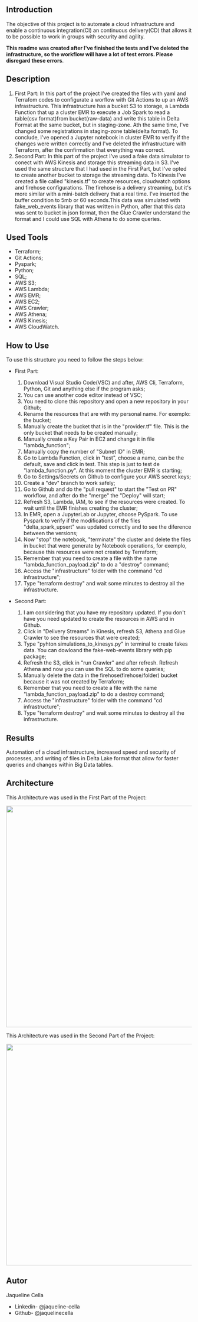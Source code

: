 
## Introduction
 
  The objective of this project is to automate a cloud infrastructure and enable a continuous integration(CI) an continuous delivery(CD) that allows it to be possible to work in groups with security and agility.
  
  **This readme was created after I've finished the tests and I've deleted the infrastructure, so the workflow will have a lot of test errors. Please disregard these errors**.
 
## Description

1) First Part: In this part of the project I've created the files with yaml and Terrafom codes to configurate a worflow with Git Actions to up an AWS infrastructure. This infrastructure has a bucket S3 to storage, a Lambda Function that up a cluster EMR to execute a Job Spark to read a table(csv format)from bucket(raw-data) and write this table in Delta Format at the same bucket, but in staging-zone. Ath the same time, I've changed some registrations in staging-zone table(delta format). To conclude, I've opened a Jupyter notebook in cluster EMR to verify if the changes were written correctly and I've deleted the infrastructure with Terraform, after the confirmation that everything was correct.
2) Second Part: In this part of the project I've used a fake data simulator to conect with AWS Kinesis and storage this streaming data in S3. I've used the same structure that I had used in the First Part, but I've opted to create another bucket to storage the streaming data. To Kinesis I've created a file called "kinesis.tf" to create resources, cloudwatch options and firehose configurations. The firehose is a delivery streaming, but it's more similar with a mini-batch delivery that a real time. I've inserted the buffer condition to 5mb or 60 seconds.This data was simulated with fake_web_events library that was written in Python, after that this data was sent to bucket in json format, then the Glue Crawler understand the format and I could use SQL with Athena to do some queries.

## Used Tools 

* Terraform;
* Git Actions;
* Pyspark;
* Python;
* SQL;
* AWS S3;
* AWS Lambda;
* AWS EMR;
* AWS EC2;
* AWS Crawler;
* AWS Athena;
* AWS Kinesis;
* AWS CloudWatch.

## How to Use

To use this structure you need to follow the steps below:
* First Part:
  1) Download Visual Studio Code(VSC) and after, AWS Cli, Terraform, Python, Git and anything else if the program asks;
  2) You can use another code editor instead of VSC;
  2) You need to clone this repository and open a new repository in your Github;
  3) Rename the resources that are with my personal name. For exemplo: the bucket;
  4) Manually create the bucket that is in the "provider.tf" file. This is the only bucket that needs to be created manually;
  5) Manually create a Key Pair in EC2 and change it in file "lambda_function";
  6) Manually copy the number of "Subnet ID" in EMR;
  7) Go to Lambda Function, click in "test", choose a name, can be the default, save and click in test. This step is just to test de "lambda_function.py". At this moment the cluster EMR is starting;
  7) Go to Settings/Secrets on Github to configure your AWS secret keys;
  8) Create a "dev" branch to work safely;
  9) Go to Github and do the "pull request" to start the "Test on PR" workflow, and after do the "merge" the "Deploy" will start;
  10) Refresh S3, Lambda, IAM,  to see if the resources were created. To wait until the EMR finishes creating the cluster;
  11) In EMR, open a JupyterLab or Jupyter, choose PySpark. To use Pyspark to verify if the modifications of the files "delta_spark_upsert" was updated correctly and to see the diference between the versions;
  12) Now "stop" the notebook, "terminate" the cluster and delete the files in bucket that were generate by Notebook operations, for exemplo, because this resources were not created by Terraform;
  13) Remember that you need to create a file with the name "lambda_function_payload.zip" to do a "destroy" command; 
  14) Access the "infrastructure" folder with the command "cd infrastructure";
  15) Type "terraform destroy" and wait some minutes to destroy all the infrastructure.  



* Second Part:
  1) I am considering that you have my repository updated. If you don't have you need updated to create the resources in AWS and in Github.
  2) Click in "Delivery Streams" in Kinesis, refresh S3, Athena and Glue Crawler to see the resources that were created;
  3) Type "pyhton simulations_to_kinesys.py" in terminal to create fakes data. You can dowloand the fake-web-events library with pip package;
  4) Refresh the S3, click in "run Crawler" and after refresh. Refresh Athena and now you can use the SQL to do some queries;
  5) Manually delete the data in the firehose(firehose/folder) bucket because it was not created by Terraform;
  6) Remember that you need to create a file with the name "lambda_function_payload.zip" to do a destroy command; 
  7) Access the "infrastructure" folder with the command "cd infrastructure";
  8) Type "terraform destroy" and wait some minutes to destroy all the infrastructure.  

## Results

Automation of a cloud infrastructure, increased speed and security of processes, and writing of files in Delta Lake format that allow for faster queries and changes within Big Data tables.


## Architecture

This Architecture was used in the First Part of the Project:

 <div align=<"center"> 
 <image src= "https://user-images.githubusercontent.com/93526685/184159437-2034ed66-b9dd-4d2a-a52a-ebf35fd355c7.png" width="600px" />
 </div> 
 
This Architecture was used in the Second Part of the Project: 
 
  <div align=<"center"> 
 <image src= "https://user-images.githubusercontent.com/93526685/184159642-3ab4bcfe-17c4-4c36-bddb-f810628a9044.png" width="600px" />
 </div> 
 
 
## Autor

Jaqueline Cella

* Linkedin- @jaqueline-cella
* Github- @jaquelinecella

